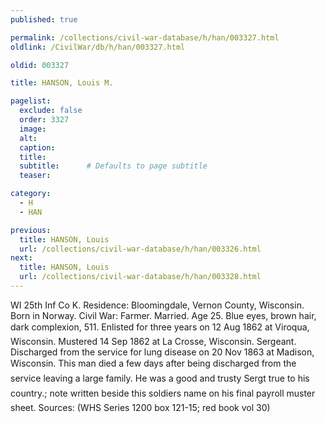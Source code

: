 ```yaml
---
published: true

permalink: /collections/civil-war-database/h/han/003327.html
oldlink: /CivilWar/db/h/han/003327.html

oldid: 003327

title: HANSON, Louis M.

pagelist:
  exclude: false
  order: 3327
  image: 
  alt:
  caption:
  title:
  subtitle:      # Defaults to page subtitle
  teaser:

category: 
  - H 
  - HAN

previous:
  title: HANSON, Louis
  url: /collections/civil-war-database/h/han/003326.html  
next:
  title: HANSON, Louis
  url: /collections/civil-war-database/h/han/003328.html   
---
```

WI 25th Inf Co K. Residence: Bloomingdale, Vernon County, Wisconsin. Born in Norway. Civil War: Farmer. Married. Age 25. Blue eyes, brown hair, dark complexion, 5&#146;11&#148;. Enlisted for three years on 12 Aug 1862 at Viroqua, Wisconsin. Mustered 14 Sep 1862 at La Crosse, Wisconsin. Sergeant. Discharged from the service for lung disease on 20 Nov 1863 at Madison, Wisconsin. &#147;This man died a few days after being discharged from the service leaving a large family. He was a good and trusty Serg&#146;t true to his country.&#148;; note written beside this soldier&#146;s name on his final payroll muster sheet. Sources: (WHS Series 1200 box 121-15; red book vol 30)